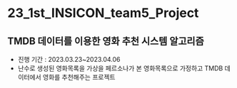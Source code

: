 # 23_1st_INSICON_team5_Project
## TMDB 데이터를 이용한 영화 추천 시스템 알고리즘
- 진행 기간 : 2023.03.23~2023.04.06 
- 난수로 생성된 영화목록을 가상을 페르소나가 본 영화목록으로 가정하고 TMDB 데이터에서 영화를 추천해주는 프로젝트
